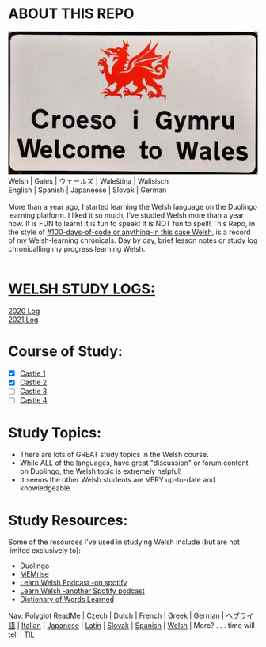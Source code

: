 # ABOUT THIS REPO 
![Croeso i Gymru](https://github.com/EO4wellness/T-I-L/blob/main/polyglot/gales/images/croeso%20i%20gymru%20sign.jpg)<br>
      Welsh   | Gales    | ウェールズ  | Waleština | Walisisch<br>
      English | Spanish  | Japaneese | Slovak     | German <br>
<br>
More than a year ago, I started learning the Welsh language on the Duolingo learning platform.  I liked it so much, I've studied Welsh more than a year now. It is FUN to learn! It is fun to speak! It is NOT fun to spell! This Repo, in the style of [#100-days-of-code or anything-in this case Welsh](https://github.com/EO4wellness/100-days-of-code), is a record of my Welsh-learning chronicals.  Day by day, brief lesson notes or study log chronicalling my progress learning Welsh. <br>
<br>
# [WELSH STUDY LOGS:](https://github.com/EO4wellness/T-I-L/tree/main/polyglot/gales/study-logs)<br>
[2020 Log](https://github.com/EO4wellness/T-I-L/blob/main/polyglot/gales/study-logs/2020_log.md)<br>
[2021 Log](https://github.com/EO4wellness/T-I-L/tree/main/polyglot/gales/study-logs/2021_log.md) <br>

# Course of Study:
-[x] [Castle 1](https://github.com/EO4wellness/T-I-L/blob/main/polyglot/gales/Castle-1/README.md)<br>
-[X] [Castle 2](https://github.com/EO4wellness/T-I-L/blob/main/polyglot/gales/Castle-2/README.md)<br>
-[ ] [Castle 3](https://github.com/EO4wellness/T-I-L/blob/main/polyglot/gales/Castle-3/README.md)<br>
-[ ] [Castle 4](https://github.com/EO4wellness/T-I-L/blob/main/polyglot/gales/Castle-4/README.md) 

# Study Topics: 
* There are lots of GREAT study topics in the Welsh course.  
* While ALL of the languages, have great "discussion" or forum content on Duolingo, the Welsh topic is extremely helpful! 
* It seems the other Welsh students are VERY up-to-date and knowledgeable. 


# Study Resources:
Some of the resources I've used in studying Welsh include (but are not limited exclusively to):
* [Duolingo](https://www.duolingo.com/)<br>
* [MEMrise](https://app.memrise.com/course/1165412/duolingo-welsh-review-with-full-audio/)<br>
* [Learn Welsh Podcast -on spotify](https://open.spotify.com/show/0PejlkPIV33uxLZJBkBNf1?si=jPcObnGfRFSn9QBLXGvKDA)<br>
* [Learn Welsh -another Spotify podcast](https://open.spotify.com/show/2wwpoISiUqX4jc0gV38Dwp?si=_8SesD9uSv2O0flImmHJwQ)<br>
* [Dictionary of Words Learned](https://www.duolingo.com/words)<br>


Nav: [Polyglot ReadMe](https://github.com/EO4wellness/T-I-L/blob/main/polyglot/README.md) | [Czech](https://github.com/EO4wellness/T-I-L/tree/main/polyglot/la-otra/Czech) |  [Dutch](https://github.com/EO4wellness/T-I-L/tree/main/polyglot/la-otra/Dutch) |  [French](https://github.com/EO4wellness/T-I-L/tree/main/polyglot/la-otra/French) | [Greek](https://github.com/EO4wellness/T-I-L/blob/main/polyglot/la-otra/Greek/readme.md) |  [German](https://github.com/EO4wellness/T-I-L/tree/main/polyglot/aleman) |  [ヘブライ語](https://github.com/EO4wellness/T-I-L/tree/main/polyglot/la-otra/%E3%83%98%E3%83%96%E3%83%A9%E3%82%A4%E8%AA%9E) | [Italian](https://github.com/EO4wellness/T-I-L/tree/main/polyglot/italiano) |  [Japanese](https://github.com/EO4wellness/T-I-L/tree/main/polyglot/japon%C3%A9s) | [Latin](https://github.com/EO4wellness/T-I-L/tree/main/polyglot/Latin) | [Slovak](https://github.com/EO4wellness/T-I-L/tree/main/polyglot/eslovaco) | [Spanish](https://github.com/EO4wellness/T-I-L/tree/main/polyglot/espa%C3%B1ol) | [Welsh](https://github.com/EO4wellness/T-I-L/tree/main/polyglot/gales) |  More? . . . time will tell | [TIL](https://github.com/EO4wellness/T-I-L) 
